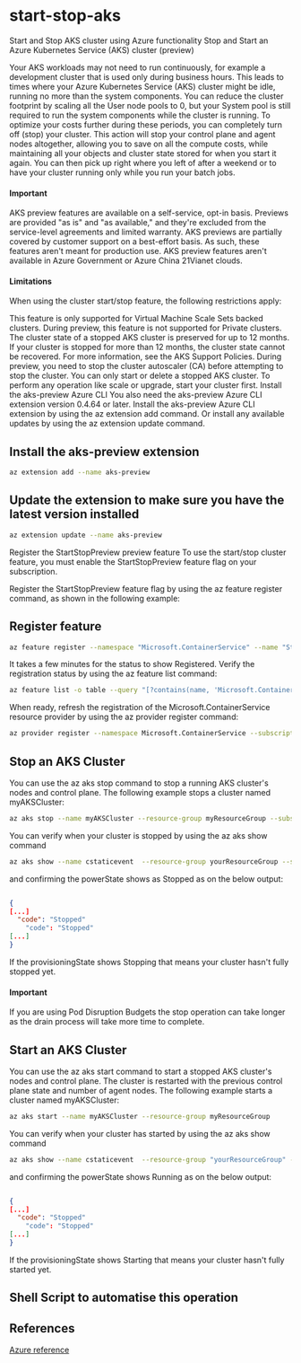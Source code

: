 # start-stop-aks
Start and Stop AKS cluster using Azure functionality
Stop and Start an Azure Kubernetes Service (AKS) cluster (preview)

 
Your AKS workloads may not need to run continuously, for example a development cluster that is used only during business hours. This leads to times where your Azure Kubernetes Service (AKS) cluster might be idle, running no more than the system components. You can reduce the cluster footprint by scaling all the User node pools to 0, but your System pool is still required to run the system components while the cluster is running. To optimize your costs further during these periods, you can completely turn off (stop) your cluster. This action will stop your control plane and agent nodes altogether, allowing you to save on all the compute costs, while maintaining all your objects and cluster state stored for when you start it again. You can then pick up right where you left of after a weekend or to have your cluster running only while you run your batch jobs.

 #### Important

AKS preview features are available on a self-service, opt-in basis. Previews are provided "as is" and "as available," and they're excluded from the service-level agreements and limited warranty. AKS previews are partially covered by customer support on a best-effort basis. As such, these features aren't meant for production use. AKS preview features aren't available in Azure Government or Azure China 21Vianet clouds. 

#### Limitations
When using the cluster start/stop feature, the following restrictions apply:

This feature is only supported for Virtual Machine Scale Sets backed clusters.
During preview, this feature is not supported for Private clusters.
The cluster state of a stopped AKS cluster is preserved for up to 12 months. If your cluster is stopped for more than 12 months, the cluster state cannot be recovered. For more information, see the AKS Support Policies.
During preview, you need to stop the cluster autoscaler (CA) before attempting to stop the cluster.
You can only start or delete a stopped AKS cluster. To perform any operation like scale or upgrade, start your cluster first.
Install the aks-preview Azure CLI
You also need the aks-preview Azure CLI extension version 0.4.64 or later. Install the aks-preview Azure CLI extension by using the az extension add command. Or install any available updates by using the az extension update command.


## Install the aks-preview extension

```zsh
az extension add --name aks-preview
```

## Update the extension to make sure you have the latest version installed

```zsh
az extension update --name aks-preview
```

Register the StartStopPreview preview feature
To use the start/stop cluster feature, you must enable the StartStopPreview feature flag on your subscription.

Register the StartStopPreview feature flag by using the az feature register command, as shown in the following example:

## Register feature

```zsh
az feature register --namespace "Microsoft.ContainerService" --name "StartStopPreview" --subscription "MySubID"
```

It takes a few minutes for the status to show Registered. Verify the registration status by using the az feature list command:

```zsh
az feature list -o table --query "[?contains(name, 'Microsoft.ContainerService/StartStopPreview')].{Name:name,State:properties.state}" --subscription "MySubID"
```

When ready, refresh the registration of the Microsoft.ContainerService resource provider by using the az provider register command:

```zsh
az provider register --namespace Microsoft.ContainerService --subscription "MySubID"
```

## Stop an AKS Cluster
You can use the az aks stop command to stop a running AKS cluster's nodes and control plane. The following example stops a cluster named myAKSCluster:

```zsh
az aks stop --name myAKSCluster --resource-group myResourceGroup --subscription "MySubID"
```

You can verify when your cluster is stopped by using the az aks show command 
```zsh
az aks show --name cstaticevent  --resource-group yourResourceGroup --subscription "MySubID" | grep -e 'code'
```

and confirming the powerState shows as Stopped as on the below output:

```json

{
[...]
  "code": "Stopped"
    "code": "Stopped"
[...]
}
```

If the provisioningState shows Stopping that means your cluster hasn't fully stopped yet.

#### Important

If you are using Pod Disruption Budgets the stop operation can take longer as the drain process will take more time to complete.

## Start an AKS Cluster
You can use the az aks start command to start a stopped AKS cluster's nodes and control plane. The cluster is restarted with the previous control plane state and number of agent nodes.
The following example starts a cluster named myAKSCluster:

```zsh
az aks start --name myAKSCluster --resource-group myResourceGroup
```

You can verify when your cluster has started by using the az aks show command 

```zsh
az aks show --name cstaticevent  --resource-group "yourResourceGroup" --subscription "MySubID" | grep -e 'code'
```

and confirming the powerState shows Running as on the below output:


```json

{
[...]
  "code": "Stopped"
    "code": "Stopped"
[...]
}
```

If the provisioningState shows Starting that means your cluster hasn't fully started yet.

## Shell Script to automatise this operation


## References 
[Azure reference](https://docs.microsoft.com/en-us/azure/aks/start-stop-cluster)

